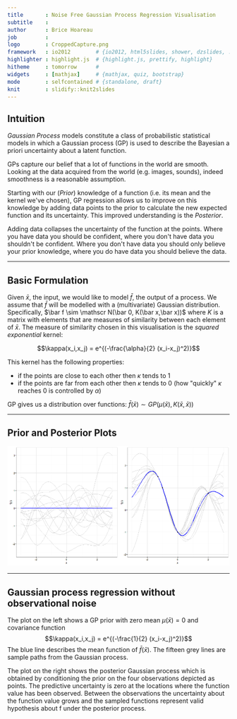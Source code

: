 ```yaml
---
title       : Noise Free Gaussian Process Regression Visualisation
subtitle    : 
author      : Brice Hoareau
job         : 
logo        : CroppedCapture.png
framework   : io2012        # {io2012, html5slides, shower, dzslides, ...}
highlighter : highlight.js  # {highlight.js, prettify, highlight}
hitheme     : tomorrow      # 
widgets     : [mathjax]     # {mathjax, quiz, bootstrap}
mode        : selfcontained # {standalone, draft}
knit        : slidify::knit2slides
---
```


## Intuition

$Gaussian$ $Process$ models constitute a class of probabilistic statistical models in which a Gaussian process (GP) is used to describe the Bayesian a priori uncertainty about a latent function.

GPs capture our belief that a lot of functions in the world are smooth. Looking at the data acquired from the world (e.g. images, sounds), indeed smoothness is a reasonable assumption.

Starting with our ($Prior$) knowledge of a function (i.e. its mean and the kernel we've chosen), GP regression allows us to improve on this knowledge by adding data points to the prior to calculate the new expected function and its uncertainty. This improved understanding is the $Posterior$.

Adding data collapses the uncertainty of the function at the points. Where you have data you should be confident, where you don't have data you shouldn't be confident. Where you don't have data you should only believe your prior knowledge, where you do have data you should believe the data.

--- 

## Basic Formulation

Given $\bar x$, the input, we would like to model $\bar f$, the output of a process. We assume that $\bar f$ will be modelled with a (multivariate) Gaussian distribution. Specifically,
$\bar f \sim \mathscr N(\bar 0, K(\bar x,\bar x))$ where $K$ is a matrix with elements that are measures of similarity between each element of $\bar x$. The measure of similarity chosen in this visualisation is the _squared exponential_ kernel:

$$\kappa(x_i,x_j) = e^{(-\frac{\alpha}{2} (x_i-x_j)^2)}$$
    
This kernel has the following properties:

- if the points are close to each other then $\kappa$ tends to 1
- if the points are far from each other then $\kappa$ tends to 0 (how "quickly" $\kappa$ reaches 0 is controlled by $\alpha$)

GP gives us a distribution over functions: $\bar f(\bar x) \sim GP(\mu(\bar x),K(\bar x,\bar x))$

---

## Prior and Posterior Plots

![plot of chunk unnamed-chunk-1](assets/fig/unnamed-chunk-1-1.png)

---

## Gaussian process regression without observational noise

The plot on the left shows a GP prior with zero mean $\mu(\bar x) = 0$ and covariance function  $$\kappa(x_i,x_j) = e^{(-\frac{1}{2} (x_i-x_j)^2)}$$The blue line describes the mean function of $\bar f(\bar x)$. The fifteen grey lines are sample paths from the Gaussian process.

The plot on the right shows the posterior Gaussian process which is obtained by conditioning the prior on the four observations depicted as points. The predictive uncertainty is zero at the locations where the function value has been observed. Between the observations the uncertainty about the function value grows and the sampled functions represent valid hypothesis about f under the posterior process.
